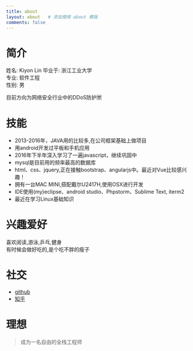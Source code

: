 ```yaml
---
title: about
layout: about   # 添加使用 about 模版
comments: false
---
```

# 简介
姓名: Kiyon Lin
毕业于: 浙江工业大学  
专业: 软件工程  
性别: 男 

目前方向为网络安全行业中的DDoS防护🈲

# 技能
- 2013-2016年，JAVA用的比较多,在公司框架基础上做项目
- 用android开发过平板和手机应用
- 2016年下半年深入学习了一遍javascript，继续巩固中
- mysql是目前用的频率最高的数据库
- html、css、jquery,正在接触bootstrap、angularjs中。最近对Vue比较感兴趣！
- 拥有一台MAC MINI,搭配戴尔U2417H,使用OSX进行开发
- IDE使用(my)eclipse、android studio、Phpstorm、Sublime Text, iterm2
- 最近在学习Linux基础知识

# 兴趣爱好
喜欢阅读,游泳,乒乓,健身  
有时候会做好吃的,是个吃不胖的瘦子  

# 社交
- [github](github.com/kiyon)
- [知乎](http://www.zhihu.com/people/kiyonlin)

# 理想
>成为一名自由的全栈工程师
